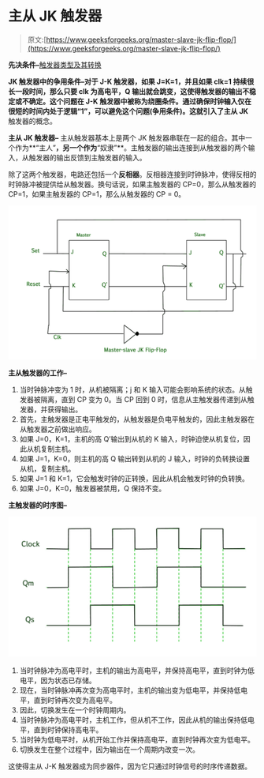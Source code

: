 # 主从 JK 触发器

> 原文:[https://www.geeksforgeeks.org/master-slave-jk-flip-flop/](https://www.geeksforgeeks.org/master-slave-jk-flip-flop/)

**先决条件–**[触发器类型及其转换](https://www.geeksforgeeks.org/flip-flop-types-and-their-conversion/)

**JK 触发器中的争用条件–**对于 J-K 触发器，如果 J=K=1，并且如果 clk=1 持续很长一段时间，那么只要 clk 为高电平，Q 输出就会跳变，这使得触发器的输出不稳定或不确定。这个问题在 J-K 触发器中被称为绕圈条件。通过确保时钟输入仅在很短的时间内处于逻辑“1”，可以避免这个问题(争用条件)。这就引入了**主从 JK** 触发器的概念。

**主从 JK 触发器–**
主从触发器基本上是两个 JK 触发器串联在一起的组合。其中一个作为**“主人”**，另一个作为**“奴隶”**。主触发器的输出连接到从触发器的两个输入，从触发器的输出反馈到主触发器的输入。

除了这两个触发器，电路还包括一个**反相器**。反相器连接到时钟脉冲，使得反相的时钟脉冲被提供给从触发器。换句话说，如果主触发器的 CP=0，那么从触发器的 CP=1，如果主触发器的 CP=1，那么从触发器的 CP = 0。

![](img/0fb51a2a3ccf2148c42c925a1bd2ace0.png)

**主从触发器的工作–**

1.  当时钟脉冲变为 1 时，从机被隔离；j 和 K 输入可能会影响系统的状态。从触发器被隔离，直到 CP 变为 0。当 CP 回到 0 时，信息从主触发器传递到从触发器，并获得输出。
2.  首先，主触发器是正电平触发的，从触发器是负电平触发的，因此主触发器在从触发器之前做出响应。
3.  如果 J=0，K=1，主机的高 Q’输出到从机的 K 输入，时钟迫使从机复位，因此从机复制主机。
4.  如果 J=1，K=0，则主机的高 Q 输出转到从机的 J 输入，时钟的负转换设置从机，复制主机。
5.  如果 J=1 和 K=1，它会触发时钟的正转换，因此从机会触发时钟的负转换。
6.  如果 J=0，K=0，触发器被禁用，Q 保持不变。

**主触发器的时序图–**

![](img/041f125a48ae246ba21ff1a379caa733.png)

1.  当时钟脉冲为高电平时，主机的输出为高电平，并保持高电平，直到时钟为低电平，因为状态已存储。
2.  现在，当时钟脉冲再次变为高电平时，主机的输出变为低电平，并保持低电平，直到时钟再次变为高电平。
3.  因此，切换发生在一个时钟周期内。
4.  当时钟脉冲为高电平时，主机工作，但从机不工作，因此从机的输出保持低电平，直到时钟保持高电平。
5.  当时钟为低电平时，从机开始工作并保持高电平，直到时钟再次变为低电平。
6.  切换发生在整个过程中，因为输出在一个周期内改变一次。

这使得主从 J-K 触发器成为同步器件，因为它只通过时钟信号的时序传递数据。